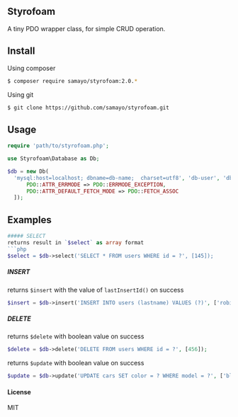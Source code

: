 ## Styrofoam

A tiny PDO wrapper class, for simple CRUD operation. 


Install 
-----
Using composer
````bash
$ composer require samayo/styrofoam:2.0.*
````
Using git
```bash
$ git clone https://github.com/samayo/styrofoam.git
```

Usage
-----

```php
require 'path/to/styrofoam.php';

use Styrofoam\Database as Db; 

$db = new Db(
  'mysql:host=localhost; dbname=db-name;  charset=utf8', 'db-user', 'db-pass', [
      PDO::ATTR_ERRMODE => PDO::ERRMODE_EXCEPTION,
      PDO::ATTR_DEFAULT_FETCH_MODE => PDO::FETCH_ASSOC 
  ]);
```

Examples
-----
```php 
##### SELECT
returns result in `$select` as array format
```php
$select = $db->select('SELECT * FROM users WHERE id = ?', [145]);
```

##### INSERT
returns `$insert` with the value of `lastInsertId()` on success
```php
$insert = $db->insert('INSERT INTO users (lastname) VALUES (?)', ['robin']);
```

##### DELETE
returns `$delete` with boolean value on success
```php
$delete = $db->delete('DELETE FROM users WHERE id = ?', [456]);
```

returns `$update` with boolean value on success
```php
$update = $db->update('UPDATE cars SET color = ? WHERE model = ?', ['blue', 'Toyota']);
```

#### License  
 MIT
